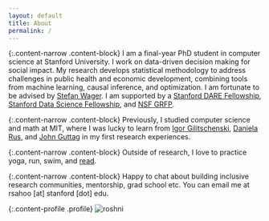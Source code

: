 ```yaml
---
layout: default
title: About
permalink: /
---
```


{:.content-narrow .content-block}
I am a final-year PhD student in computer science at Stanford University. I work on data-driven decision making for social impact. My research develops statistical methodology to address challenges in public health and economic development, combining tools from machine learning, causal inference, and optimization. I am fortunate to be advised by [Stefan Wager](https://web.stanford.edu/~swager/). I am supported by a [Stanford DARE Fellowship](https://vpge.stanford.edu/fellowships-funding/dare), [Stanford Data Science Fellowship](https://datascience.stanford.edu/programs/stanford-data-science-scholars-program), and [NSF GRFP](https://www.nsfgrfp.org/).   

{:.content-narrow .content-block}
Previously, I studied computer science and math at MIT, where I was lucky to learn from [Igor Gilitschenski](https://www.gilitschenski.org/igor/), [Daniela Rus](http://danielarus.csail.mit.edu/), and [John Guttag](https://people.csail.mit.edu/guttag/) in my first research experiences.

{:.content-narrow .content-block}
Outside of research, I love to practice yoga, run, swim, and [read](https://www.goodreads.com/user/show/90432444-roshni-sahoo).

{:.content-narrow .content-block}
Happy to chat about building inclusive research communities, mentorship, grad school etc. You can email me at rsahoo [at] stanford [dot] edu.

{:.content-profile .profile}
![roshni](/imgs/zion.jpg)

